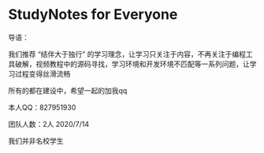 # StudyNotes for Everyone

导语：

   我们推荐 “结伴大于独行” 的学习理念，让学习只关注于内容，不再关注于编程工具破解，视频教程中的源码寻找，学习环境和开发环境不匹配等一系列问题，让学习过程变得丝滑流畅

所有的都在建设中，希望一起的加我qq

本人QQ：827951930

团队人数：2人   2020/7/14

我们并非名校学生
